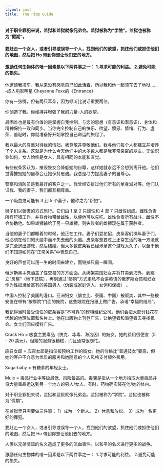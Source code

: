 ```yaml
---
layout: post
title:  The Pimp Guide
---
```

#### 对于职业罪犯来说，监狱和监狱就像兄弟会。监狱被称为“学院”。监狱也被称为“假期”。
#### 要赶走一个女人，或者引导或误导一个人，找到他们的欲望，抓住他们或抓住他们的地图，然后把 Ho 带到你想让他们去的地方。
#### 激励任何生物体的唯一因素是以下两件事之一： 1.寻求可能的利益。 2.避免可能的损失。
<!-- more -->
他邀请我搭车，我从来没有感觉自己如此活着，所以我和他一起骑车去了地狱…… -成人电影明星 Cheyanne Foxx的《Entrance》

你有一张嘴，但有两只耳朵，因为倾听比说话重要两倍。

你创造了我。你维持并增强了我的力量-人的欲望。

最困难也是最有价值的是掌握自我控制。与您的思想（有意识和潜意识）、身体和精神保持一致和同步。当你完全控制自己的快乐、欲望、愤怒、情绪、行为、虚荣、羞耻时，你就准备好开始掌控自己命运的旅程了。

我以最大的尊重对待我的情妇。我尊敬并尊敬他们。我与他们每个人都建立并培养了个人关系。这就是为什么今天他们中的大多数人都是我非常亲密的朋友。无论职业如何，女人始终是女人，具有相同的本能和直觉。

有些皮条客认为，摧毁妓女会降低她的自尊，这样她就永远不会想到离开他。他们觉得摧毁她的自尊会让她保持忠诚。我总是尽力提高妻子的自尊心。

警察和消防员是我最好的客户之一。我曾经安排过他们所有的单身派对等。他们认识我、我的妻子，我们都互相尊重。

一个吸血鬼可能有 3 到 5 个妻子，他称之为“新娘”。

狮子们以骄傲的方式旅行。它们由 1 至 2 只雄性和 4 至 7 只雌性组成。雌性负责所有狩猎工作，并将食物带给雄性，以便他可以先吃。雄性负责所有战斗，雌性不会协助他。如果雄狮输给了另一只雄狮，则失败者的雌狮现在属于获胜者。

当他的妻子们都睡着的时候，他正在工作。妻子们耍花招，皮条客们操纵妻子们。他必须在他们的头脑中而不失去他的头脑。皮条客想要过上正常生活的唯一方法就是完全退出游戏，然后结婚。但大多数皮条客已经涉足这个游戏太久了，以至于他们不知道如何在“正常关系”中表现自己。

良好的声誉可以用一生的时间来建立，而毁掉只需一瞬间。

俄罗斯黑手党涵盖了性交易的方方面面。从绑架美国妇女并将其卖到海外，到建立“房屋”（地下妓院），再到通过“邮购”方式走私不会讲英语的俄罗斯女孩和妇女作为性奴隶给富有的美国男人（伪装成家庭佣人、女佣和保姆） 。

中国人控制了美国的港口。亚洲妇女（腓立比、泰国、中国）被贩卖，其中一些被安置在带有“按摩院”门面的妓院，这些妓院在报纸上做广告，承诺“幸福的结局”。

我记得当时最受信任的皮条客是“不可靠”的模特经纪公司。他们会把大部分钱花在优越的地理位置和名片上。他在出版物上刊登广告，让绝望者和渴望者去寻找机会。女士们回应模特广告。

Crack Ho = 吸食主要毒品（快克、冰毒、海洛因）的妓女。她的费用很便宜（5 – 20 美元），但她的服务很糟糕，而且通常很匆忙。

应召女郎 = 应召女郎是指仅按预约工作的妓女。她的价格比“普通妓女”要高，但她的客户不介意为优质的服务和她随意的个人风格支付额外费用。

Sugarbaby = 有糖爹的年轻女士。

Mule = 毒品行业中等级最低、风险最高的。毒骡是指从一个地方拾取大量毒品并将大量毒品运送到另一个地方的男人/女人。有时，药物确实装在他/她的体内。

对于职业罪犯来说，监狱和监狱就像兄弟会。监狱被称为“学院”。监狱也被称为“假期”。

在监狱里只需要做三件事： 1）成为一个新人。 2）休息和放松。 3）成为一名更好的罪犯。

要赶走一个女人，或者引导或误导一个人，找到他们的欲望，抓住他们或抓住他们的地图，然后把 Ho 带到你想让他们去的地方。

人类以兄弟情谊的名义造成了更多的流血事件。以和平的名义进行更多的战争。

激励任何生物体的唯一因素是以下两件事之一： 1.寻求可能的利益。 2.避免可能的损失。